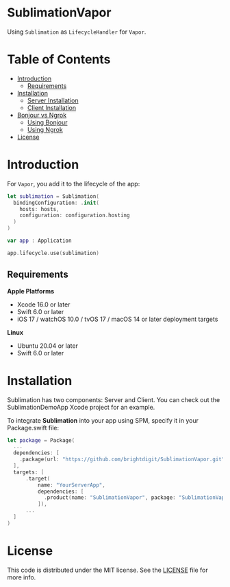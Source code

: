 # SublimationVapor

Using `Sublimation` as `LifecycleHandler` for `Vapor`.

# Table of Contents

* [Introduction](#introduction)
   * [Requirements](#requirements)
* [Installation](#installation)
   * [Server Installation](#server-installation)
   * [Client Installation](#client-installation)
* [Bonjour vs Ngrok](#bonjour-vs-ngrok)
   * [Using Bonjour](#using-bonjour)
   * [Using Ngrok](#using-ngrok)
* [License](#license)

# Introduction

For `Vapor`, you add it to the lifecycle of the app:

```swift
let sublimation = Sublimation(
  bindingConfiguration: .init(
    hosts: hosts, 
    configuration: configuration.hosting
  )
)

var app : Application

app.lifecycle.use(sublimation)
```

## Requirements 

**Apple Platforms**

- Xcode 16.0 or later
- Swift 6.0 or later
- iOS 17 / watchOS 10.0 / tvOS 17 / macOS 14 or later deployment targets

**Linux**

- Ubuntu 20.04 or later
- Swift 6.0 or later

# Installation

Sublimation has two components: Server and Client. You can check out the SublimationDemoApp Xcode project for an example.

To integrate **Sublimation** into your app using SPM, specify it in your Package.swift file:

```swift    
let package = Package(
  ...
  dependencies: [
    .package(url: "https://github.com/brightdigit/SublimationVapor.git", from: "1.0.0")
  ],
  targets: [
      .target(
          name: "YourServerApp",
          dependencies: [
            .product(name: "SublimationVapor", package: "SublimationVapor"), ...
          ]),
      ...
  ]
)
```

# License 

This code is distributed under the MIT license. See the [LICENSE](https://github.com/brightdigit/SublimationVapor/LICENSE) file for more info.

